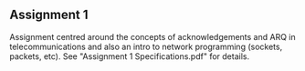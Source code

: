 ## Assignment 1

Assignment centred around the concepts of acknowledgements and ARQ in telecommunications and also an intro to network programming (sockets, packets, etc).
See "Assignment 1 Specifications.pdf" for details.

